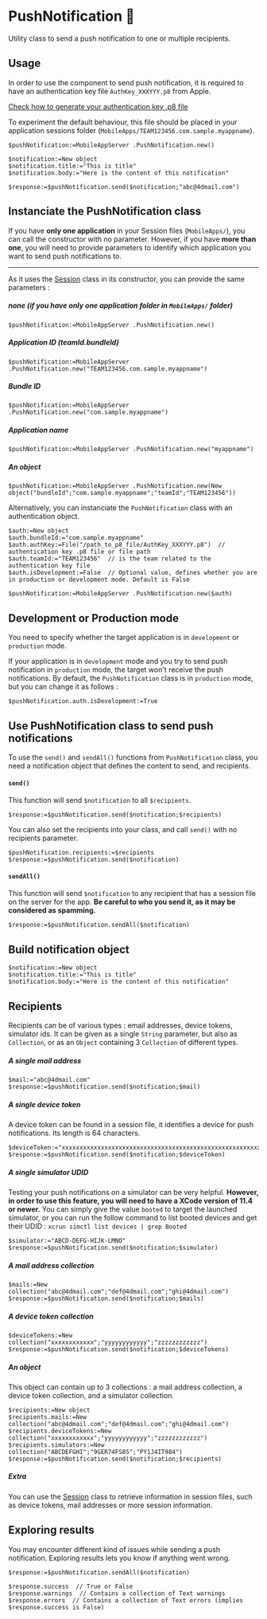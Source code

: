 # PushNotification 🔔

Utility class to send a push notification to one or multiple recipients.

## Usage


In order to use the component to send push notification, it is required to have an authentication key file `AuthKey_XXXYYY.p8` from Apple.

[Check how to generate your authentication key .p8 file](../Generate_p8.md)

To experiment the default behaviour, this file should be placed in your application sessions folder (`MobileApps/TEAM123456.com.sample.myappname`).

```4d
$pushNotification:=MobileAppServer .PushNotification.new()

$notification:=New object
$notification.title:="This is title"
$notification.body:="Here is the content of this notification"

$response:=$pushNotification.send($notification;"abc@4dmail.com")
```

## Instanciate the PushNotification class

If you have **only one application** in your Session files (`MobileApps/`), you can call the constructor with no parameter. However, if you have **more than one**, you will need to provide parameters to identify which application you want to send push notifications to.

---


As it uses the [Session](./Session.md) class in its constructor, you can provide the same parameters :

##### none (if you have only one application folder in `MobileApps/` folder)
```4d
$pushNotification:=MobileAppServer .PushNotification.new()
```

##### Application ID (teamId.bundleId)
```4d
$pushNotification:=MobileAppServer .PushNotification.new("TEAM123456.com.sample.myappname")
```

##### Bundle ID
```4d
$pushNotification:=MobileAppServer .PushNotification.new("com.sample.myappname")
```

##### Application name
```4d
$pushNotification:=MobileAppServer .PushNotification.new("myappname")
```

##### An object
```4d
$pushNotification:=MobileAppServer .PushNotification.new(New object("bundleId";"com.sample.myappname";"teamId";"TEAM123456"))
```

Alternatively, you can instanciate the `PushNotification` class with an authentication object.

```4d
$auth:=New object
$auth.bundleId:="com.sample.myappname"
$auth.authKey:=File("/path_to_p8_file/AuthKey_XXXYYY.p8")  // authentication key .p8 file or file path
$auth.teamId:="TEAM123456"  // is the team related to the authentication key file
$auth.isDevelopment:=False  // Optional value, defines whether you are in production or development mode. Default is False

$pushNotification:=MobileAppServer .PushNotification.new($auth)
```

## Development or Production mode

You need to specify whether the target application is in `development` or `production` mode. 

If your application is in `development` mode and you try to send push notification in `production` mode, the target won't receive the push notifications. By default, the `PushNotification` class is in `production` mode, but you can change it as follows :

```4d
$pushNotification.auth.isDevelopment:=True
```

## Use PushNotification class to send push notifications

To use the `send()`  and `sendAll()` functions from `PushNotification` class, you need a notification object that defines the content to send, and recipients.

#### `send()`

This function will send `$notification` to all `$recipients`.

```4d
$response:=$pushNotification.send($notification;$recipients)
```

You can also set the recipients into your class, and call `send()` with no recipients parameter.

```4d
$pushNotification.recipients:=$recipients
$response:=$pushNotification.send($notification)
```

#### `sendAll()`

This function will send `$notification` to any recipient that has a session file on the server for the app. **Be careful to who you send it, as it may be considered as spamming.**

```4d
$response:=$pushNotification.sendAll($notification)
```

## Build notification object


```4d
$notification:=New object
$notification.title:="This is title"
$notification.body:="Here is the content of this notification"
```

## Recipients

Recipients can be of various types : email addresses, device tokens, simulator ids. It can be given as a single `String` parameter, but also as `Collection`, or as an `Object` containing 3 `Collection` of different types.

##### A single mail address

```4d
$mail:="abc@4dmail.com"
$response:=$pushNotification.send($notification;$mail)
```

##### A single device token

A device token can be found in a session file, it identifies a device for push notifications. Its length is 64 characters.

```4d
$deviceToken:="xxxxxxxxxxxxxxxxxxxxxxxxxxxxxxxxxxxxxxxxxxxxxxxxxxxxxxxxxxxxxxxx"
$response:=$pushNotification.send($notification;$deviceToken)
```

##### A single simulator UDID

Testing your push notifications on a simulator can be very helpful. **However, in order to use this feature, you will need to have a XCode version of 11.4 or newer.**
You can simply give the value `booted` to target the launched simulator, or you can run the follow command to list booted devices and get their UDID : `xcrun simctl list devices | grep Booted`

```4d
$simulator:="ABCD-DEFG-HIJK-LMNO"
$response:=$pushNotification.send($notification;$simulator)
```

##### A mail address collection

```4d
$mails:=New collection("abc@4dmail.com";"def@4dmail.com";"ghi@4dmail.com")
$response:=$pushNotification.send($notification;$mails)
```

##### A device token collection

```4d
$deviceTokens:=New collection("xxxxxxxxxxxx";"yyyyyyyyyyyy";"zzzzzzzzzzzz")
$response:=$pushNotification.send($notification;$deviceTokens)
```

##### An object

This object can contain up to 3 collections : a mail address collection, a device token collection, and a simulator collection.

```4d
$recipients:=New object
$recipients.mails:=New collection("abc@4dmail.com";"def@4dmail.com";"ghi@4dmail.com")
$recipients.deviceTokens:=New collection("xxxxxxxxxxxx";"yyyyyyyyyyyy";"zzzzzzzzzzzz")
$recipients.simulators:=New collection("ABCDEFGHI";"9GER74FS8S";"PY1J4IT984")
$response:=$pushNotification.send($notification;$recipients)
```

##### Extra

You can use the [Session](./Session.md) class to retrieve information in session files, such as device tokens, mail addresses or more session information.

## Exploring results

You may encounter different kind of issues while sending a push notification. Exploring results lets you know if anything went wrong.

```4d
$response:=$pushNotification.sendAll($notification)

$response.success  // True or False
$response.warnings  // Contains a collection of Text warnings
$response.errors  // Contains a collection of Text errors (implies $response.success is False)
```
